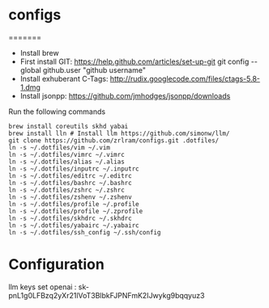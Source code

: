 # configs
=======

- Install brew
- First install GIT: https://help.github.com/articles/set-up-git
		   git config --global github.user "github username"
- Install exhuberant C-Tags: http://rudix.googlecode.com/files/ctags-5.8-1.dmg
- Install jsonpp: https://github.com/jmhodges/jsonpp/downloads

Run the following commands

    brew install coreutils skhd yabai
    brew install lln # Install llm https://github.com/simonw/llm/
    git clone https://github.com/zrlram/configs.git .dotfiles/
    ln -s ~/.dotfiles/vim ~/.vim
    ln -s ~/.dotfiles/vimrc ~/.vimrc
    ln -s ~/.dotfiles/alias ~/.alias
    ln -s ~/.dotfiles/inputrc ~/.inputrc
    ln -s ~/.dotfiles/editrc ~/.editrc
    ln -s ~/.dotfiles/bashrc ~/.bashrc
    ln -s ~/.dotfiles/zshrc ~/.zshrc
    ln -s ~/.dotfiles/zshenv ~/.zshenv
    ln -s ~/.dotfiles/profile ~/.profile
    ln -s ~/.dotfiles/profile ~/.zprofile
    ln -s ~/.dotfiles/skhdrc ~/.skhdrc
    ln -s ~/.dotfiles/yabairc ~/.yabairc
    ln -s ~/.dotfiles/ssh_config ~/.ssh/config

# Configuration
llm keys set openai : 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
